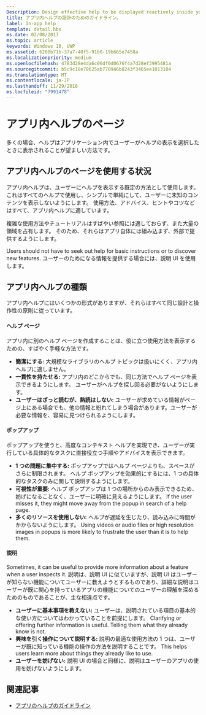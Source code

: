 ```yaml
---
Description: Design effective help to be displayed reactively inside your app.
title: アプリ内ヘルプの設計のためのガイドライン。
label: In-app help
template: detail.hbs
ms.date: 02/08/2017
ms.topic: article
keywords: Windows 10, UWP
ms.assetid: 6208b71b-37a7-40f5-91b0-19b665e7458a
ms.localizationpriority: medium
ms.openlocfilehash: 4783d28e4da6c06df0d0676f4a7d28ef3995481a
ms.sourcegitcommit: b5c9c18e70625ab770946b8243f3465ee1013184
ms.translationtype: MT
ms.contentlocale: ja-JP
ms.lasthandoff: 11/29/2018
ms.locfileid: "7991478"
---
```

# <a name="in-app-help-pages"></a>アプリ内ヘルプのページ

多くの場合、ヘルプはアプリケーション内でユーザーがヘルプの表示を選択したときに表示されることが望ましい方法です。

## <a name="when-to-use-in-app-help-pages"></a>アプリ内ヘルプのページを使用する状況

アプリ内ヘルプは、ユーザーにヘルプを表示する既定の方法として使用します。 これはすべてのヘルプで使用し、シンプルで単純にして、ユーザーに未知のコンテンツを表示しないようにします。 使用方法、アドバイス、ヒントやコツなどはすべて、アプリ内ヘルプに適しています。

複雑な使用方法やチュートリアルはすばやい参照には適しておらず、また大量の領域を占有します。 そのため、それらはアプリ自体には組み込まず、外部で提供するようにします。

Users should not have to seek out help for basic instructions or to discover new features. ユーザーのためになる情報を提供する場合には、説明 UI を使用します。

## <a name="types-of-in-app-help"></a>アプリ内ヘルプの種類

アプリ内ヘルプにはいくつかの形式がありますが、それらはすべて同じ設計と操作性の原則に従っています。

#### <a name="help-pages"></a>ヘルプ ページ

アプリ内に別のヘルプ ページを作成することは、役に立つ使用方法を表示するための、すばやく手軽な方法です。

-   **簡潔にする:** 大規模なライブラリのヘルプ トピックは扱いにくく、アプリ内ヘルプに適しません。
-   **一貫性を持たせる:** アプリ内のどこからでも、同じ方法でヘルプ ページを表示できるようにします。 ユーザーがヘルプを探し回る必要がないようにします。
-   **ユーザーはざっと読むが、熟読はしない:** ユーザーが求めている情報がページ上にある場合でも、他の情報と紛れてしまう場合があります。ユーザーが必要な情報を、容易に見つけられるようにします。


#### <a name="popups"></a>ポップアップ

ポップアップを使うと、高度なコンテキスト ヘルプを実現でき、ユーザーが実行している具体的なタスクに直接役立つ手順やアドバイスを表示できます。

-   **1 つの問題に集中する:** ポップアップではヘルプ ページよりも、スペースがさらに制限されます。 ヘルプ ポップアップを効果的にするには、1 つの具体的なタスクのみに関して説明するようにします。
-   **可視性が重要:** ヘルプ ポップアップは 1 つの場所からのみ表示できるため、妨げになることなく、ユーザーに明確に見えるようにします。 If the user misses it, they might move away from the popup in search of a help page.
-   **多くのリソースを使用しない:** ヘルプが遅延を生じたり、読み込みに時間がかからないようにします。 Using videos or audio files or high resolution images in popups is more likely to frustrate the user than it is to help them.

#### <a name="descriptions"></a>説明

Sometimes, it can be useful to provide more information about a feature when a user inspects it. 説明は、説明 UI に似ていますが、説明 UI はユーザーが知らない機能についてユーザーに教えようとするものであり、詳細な説明はユーザーが既に関心を持っているアプリの機能についてのユーザーの理解を深めるためのものであることが、主な相違点です。

-   **ユーザーに基本事項を教えない:** ユーザーは、説明されている項目の基本的な使い方についてはわかっていることを前提にします。 Clarifying or offering further information is useful. Telling them what they already know is not.
-   **興味を引く操作について説明する:** 説明の最適な使用方法の 1 つは、ユーザーが既に知っている機能の操作の方法を説明することです。 This helps users learn more about things they already like to use.
-   **ユーザーを妨げない:** 説明 UI の場合と同様に、説明はユーザーのアプリの使用を妨げないようにします。

## <a name="related-articles"></a>関連記事

* [アプリのヘルプのガイドライン](guidelines-for-app-help.md)
